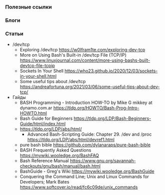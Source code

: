 
### Полезные ссылки

### Блоги

### Статьи

- /dev/tcp
    - Exploring /dev/tcp https://w0lfram1te.com/exploring-dev-tcp
    - More on Using Bash's Built-in /dev/tcp File (TCP/IP) https://www.linuxjournal.com/content/more-using-bashs-built-devtcp-file-tcpip
    - Sockets In Your Shell https://who23.github.io/2020/12/03/sockets-in-your-shell.html
    - Some useful tips about /dev/tcp https://andreafortuna.org/2021/03/06/some-useful-tips-about-dev-tcp/
- Гайды
    - BASH Programming - Introduction HOW-TO by Mike G mikkey at dynamo.com.ar https://tldp.org/HOWTO/Bash-Prog-Intro-HOWTO.html
    - Bash Guide for Beginners https://tldp.org/LDP/Bash-Beginners-Guide/html/index.html
    - https://tldp.org/LDP/abs/html/
        - Advanced Bash-Scripting Guide: Chapter 29. /dev and /proc https://tldp.org/LDP/abs/html/devref1.html
    - pure bash bible https://github.com/dylanaraps/pure-bash-bible
    - BASH Frequently Asked Questions https://mywiki.wooledge.org/BashFAQ
    - Bash Reference Manual https://www.gnu.org/savannah-checkouts/gnu/bash/manual/bash.html
    - BashGuide - Greg's Wiki https://mywiki.wooledge.org/BashGuide
    - Conquering the Command Line; Unix and Linux Commands for Developers; Mark Bates https://www.softcover.io/read/fc6c09de/unix_commands